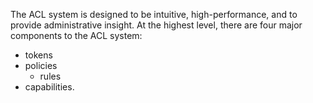 The ACL system is designed to be intuitive, high-performance, and to provide
administrative insight. At the highest level, there are four major components to
the ACL system: 
- tokens
- policies
    - rules
- capabilities.